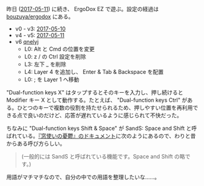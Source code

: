 昨日 ([2017-05-11][]) に続き、 ErgoDox EZ で遊ぶ。設定の経過は [bouzuya/ergodox][] にある。

- v0 - v3: [2017-05-10][]
- v4 - v5: [2017-05-11][]
- v6 [qnelyj](http://configure.ergodox-ez.com/keyboard_layouts/qnelyj)
  - L0: Alt と Cmd の位置を変更
  - L0: z / の Ctrl 設定を削除
  - L3: 左下 _ を削除
  - L4: Layer 4 を追加し、 Enter & Tab & Backspace を配置
  - L0: ; を Layer 1 へ移動

"Dual-function keys X" はタップするとそのキーを入力し、押し続けると Modifier キー X として動作する。たとえば、 "Dual-function keys Ctrl" がある。ひとつのキーで複数の役割を持たせられるため、押しやすい位置を再利用できる点で良いのだけど、応答が遅れているように感じられて不快だった。

ちなみに "Dual-function keys Shift & Space" が SandS: Space and Shift と呼ばれている。[『窓使いの憂鬱』のドキュメント](http://mayu.sourceforge.net/mayu/doc/CUSTOMIZE-ja.html#oneShotModifier)に次のようにあるので、わりと昔からある呼び方らしい。

> (一般的には SandS と呼ばれている機能です。Space and Shift の略です。)

用語がマチマチなので、自分の中での用語を整理したいな……。

[2017-05-10]: https://blog.bouzuya.net/2017/05/10/
[2017-05-11]: https://blog.bouzuya.net/2017/05/11/
[bouzuya/ergodox]: https://github.com/bouzuya/ergodox
